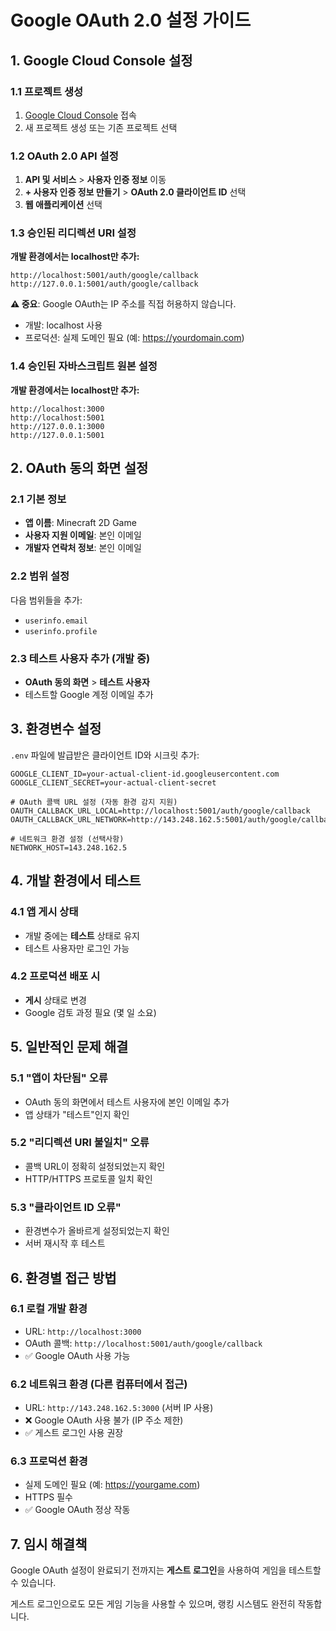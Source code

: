 # Google OAuth 2.0 설정 가이드

## 1. Google Cloud Console 설정

### 1.1 프로젝트 생성
1. [Google Cloud Console](https://console.cloud.google.com/) 접속
2. 새 프로젝트 생성 또는 기존 프로젝트 선택

### 1.2 OAuth 2.0 API 설정
1. **API 및 서비스** > **사용자 인증 정보** 이동
2. **+ 사용자 인증 정보 만들기** > **OAuth 2.0 클라이언트 ID** 선택
3. **웹 애플리케이션** 선택

### 1.3 승인된 리디렉션 URI 설정
**개발 환경에서는 localhost만 추가:**
```
http://localhost:5001/auth/google/callback
http://127.0.0.1:5001/auth/google/callback
```

**⚠️ 중요**: Google OAuth는 IP 주소를 직접 허용하지 않습니다. 
- 개발: localhost 사용
- 프로덕션: 실제 도메인 필요 (예: https://yourdomain.com)

### 1.4 승인된 자바스크립트 원본 설정
**개발 환경에서는 localhost만 추가:**
```
http://localhost:3000
http://localhost:5001
http://127.0.0.1:3000
http://127.0.0.1:5001
```

## 2. OAuth 동의 화면 설정

### 2.1 기본 정보
- **앱 이름**: Minecraft 2D Game
- **사용자 지원 이메일**: 본인 이메일
- **개발자 연락처 정보**: 본인 이메일

### 2.2 범위 설정
다음 범위들을 추가:
- `userinfo.email`
- `userinfo.profile`

### 2.3 테스트 사용자 추가 (개발 중)
- **OAuth 동의 화면** > **테스트 사용자** 
- 테스트할 Google 계정 이메일 추가

## 3. 환경변수 설정

`.env` 파일에 발급받은 클라이언트 ID와 시크릿 추가:

```env
GOOGLE_CLIENT_ID=your-actual-client-id.googleusercontent.com
GOOGLE_CLIENT_SECRET=your-actual-client-secret

# OAuth 콜백 URL 설정 (자동 환경 감지 지원)
OAUTH_CALLBACK_URL_LOCAL=http://localhost:5001/auth/google/callback
OAUTH_CALLBACK_URL_NETWORK=http://143.248.162.5:5001/auth/google/callback

# 네트워크 환경 설정 (선택사항)
NETWORK_HOST=143.248.162.5
```

## 4. 개발 환경에서 테스트

### 4.1 앱 게시 상태
- 개발 중에는 **테스트** 상태로 유지
- 테스트 사용자만 로그인 가능

### 4.2 프로덕션 배포 시
- **게시** 상태로 변경
- Google 검토 과정 필요 (몇 일 소요)

## 5. 일반적인 문제 해결

### 5.1 "앱이 차단됨" 오류
- OAuth 동의 화면에서 테스트 사용자에 본인 이메일 추가
- 앱 상태가 "테스트"인지 확인

### 5.2 "리디렉션 URI 불일치" 오류
- 콜백 URL이 정확히 설정되었는지 확인
- HTTP/HTTPS 프로토콜 일치 확인

### 5.3 "클라이언트 ID 오류"
- 환경변수가 올바르게 설정되었는지 확인
- 서버 재시작 후 테스트

## 6. 환경별 접근 방법

### 6.1 로컬 개발 환경
- URL: `http://localhost:3000`
- OAuth 콜백: `http://localhost:5001/auth/google/callback`
- ✅ Google OAuth 사용 가능

### 6.2 네트워크 환경 (다른 컴퓨터에서 접근)
- URL: `http://143.248.162.5:3000` (서버 IP 사용)
- ❌ Google OAuth 사용 불가 (IP 주소 제한)
- ✅ 게스트 로그인 사용 권장

### 6.3 프로덕션 환경
- 실제 도메인 필요 (예: https://yourgame.com)
- HTTPS 필수
- ✅ Google OAuth 정상 작동

## 7. 임시 해결책

Google OAuth 설정이 완료되기 전까지는 **게스트 로그인**을 사용하여 게임을 테스트할 수 있습니다.

게스트 로그인으로도 모든 게임 기능을 사용할 수 있으며, 랭킹 시스템도 완전히 작동합니다.